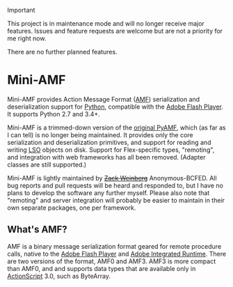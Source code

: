 > [!IMPORTANT]
> This project is in maintenance mode and will no longer receive major features.
> Issues and feature requests are welcome but are not a priority for me right now.

There are no further planned features.

# Mini-AMF

Mini-AMF provides Action Message Format
([AMF](https://en.wikipedia.org/wiki/Action_Message_Format))
serialization and deserialization support for
[Python](https://www.python.org), compatible with the [Adobe Flash
Player](https://en.wikipedia.org/wiki/Flash_Player). It supports Python
2.7 and 3.4+.

Mini-AMF is a trimmed-down version of the [original
PyAMF](https://github.com/hydralabs/pyamf), which (as far as I can tell)
is no longer being maintained. It provides only the core serialization
and deserialization primitives, and support for reading and writing
[LSO](https://en.wikipedia.org/wiki/Local_shared_object) objects on
disk. Support for Flex-specific types, \"remoting\", and integration
with web frameworks has all been removed. (Adapter classes are still
supported.)

Mini-AMF is lightly maintained by ~~[Zack
Weinberg](https://www.owlfolio.org/)~~ Anonymous-BCFED. All bug reports and pull requests
will be heard and responded to, but I have no plans to develop the
software any further myself. Please also note that "remoting" and server
integration will probably be easier to maintain in their own separate
packages, one per framework.

## What's AMF?

AMF is a binary message serialization format geared for remote procedure
calls, native to the [Adobe Flash
Player](https://en.wikipedia.org/wiki/Flash_Player) and [Adobe
Integrated Runtime](https://en.wikipedia.org/wiki/Adobe_AIR). There are
two versions of the format, AMF0 and AMF3. AMF3 is more compact than
AMF0, and and supports data types that are available only in
[ActionScript](https://en.wikipedia.org/wiki/ActionScript) 3.0, such as
ByteArray.
